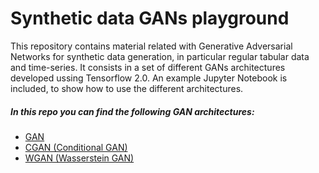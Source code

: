 # Synthetic data GANs playground

This repository contains material related with Generative Adversarial Networks for synthetic data generation,
in particular regular tabular data and time-series. 
It consists in a set of different GANs architectures developed ussing Tensorflow 2.0. An
example Jupyter Notebook is included, to show how to use the different architectures.

##### In this repo you can find the following GAN architectures:
- [GAN](https://arxiv.org/abs/1406.2661)
- [CGAN (Conditional GAN)](https://arxiv.org/abs/1411.1784)
- [WGAN (Wasserstein GAN)](https://arxiv.org/abs/1701.07875)
